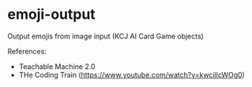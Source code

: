 # emoji-output
Output emojis from image input (KCJ AI Card Game objects)

References:
- Teachable Machine 2.0
- THe Coding Train (https://www.youtube.com/watch?v=kwcillcWOg0)
